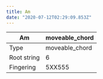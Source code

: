 ```yaml
---
title: Am
date: "2020-07-12T02:29:09.853Z"
---
```


|Am|moveable_chord|
|---|---|
|Type|moveable_chord|
|Root string|6|
|Fingering|5XX555|

